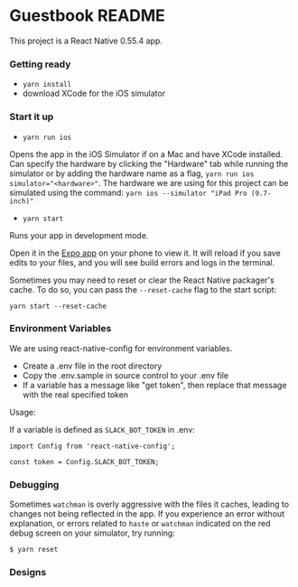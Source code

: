 # Guestbook README

This project is a React Native 0.55.4 app.

### Getting ready

- `yarn install`
- download XCode for the iOS simulator

### Start it up

- `yarn run ios`

Opens the app in the iOS Simulator if on a Mac and have XCode installed. Can specify the hardware by clicking the "Hardware" tab while running the simulator or by adding the hardware name as a flag, `yarn run ios simulator="<hardware>"`. The hardware we are using for this project can be simulated using the command: `yarn ios --simulator "iPad Pro (9.7-inch)"`

- `yarn start`

Runs your app in development mode.

Open it in the [Expo app](https://expo.io) on your phone to view it. It will reload if you save edits to your files, and you will see build errors and logs in the terminal.

Sometimes you may need to reset or clear the React Native packager's cache. To do so, you can pass the `--reset-cache` flag to the start script:

```
yarn start --reset-cache
```

### Environment Variables

We are using react-native-config for environment variables. 

- Create a .env file in the root directory
- Copy the .env.sample in source control to your .env file
- If a variable has a message like "get token", then replace that message with the real specified token

Usage:

If a variable is defined as `SLACK_BOT_TOKEN` in .env:

```
import Config from 'react-native-config';

const token = Config.SLACK_BOT_TOKEN;
```

### Debugging

Sometimes `watchman` is overly aggressive with the files it caches, leading to changes not being reflected in the app. If you experience an error without explanation, or errors related to `haste` or `watchman` indicated on the red debug screen on your simulator, try running:

    $ yarn reset

### Designs
